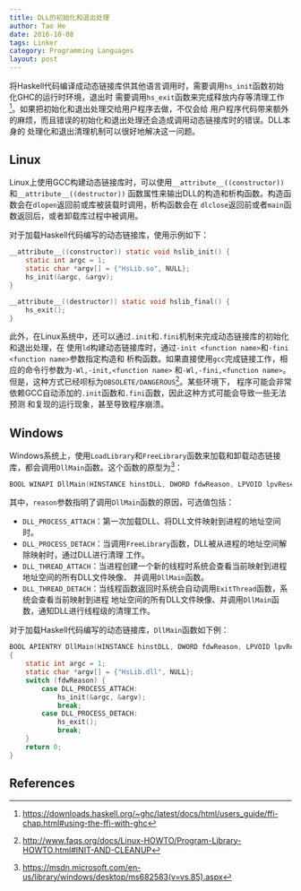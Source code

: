 ```yaml
---
title: DLL的初始化和退出处理
author: Tao He
date: 2016-10-08
tags: Linker
category: Programming Languages
layout: post
---
```


将Haskell代码编译成动态链接库供其他语言调用时，需要调用`hs_init`函数初始化GHC的运行时环境，退出时
需要调用`hs_exit`函数来完成释放内存等清理工作[^1]。如果把初始化和退出处理交给用户程序去做，不仅会给
用户程序代码带来额外的麻烦，而且错误的初始化和退出处理还会造成调用动态链接库时的错误。DLL本身的
处理化和退出清理机制可以很好地解决这一问题。

<!--more-->

Linux
-----

Linux上使用GCC构建动态链接库时，可以使用`__attribute__((constructor))`和`__attribute__((destructor))`
函数属性来输出DLL的构造和析构函数。构造函数会在`dlopen`返回前或库被装载时调用，析构函数会在
`dlclose`返回前或者`main`函数返回后，或者卸载库过程中被调用。

对于加载Haskell代码编写的动态链接库，使用示例如下：

~~~c
__attribute__((constructor)) static void hslib_init() {
    static int argc = 1;
    static char *argv[] = {"HsLib.so", NULL};
    hs_init(&argc, &argv);
}

__attribute__((destructor)) static void hslib_final() {
    hs_exit();
}
~~~

此外，在Linux系统中，还可以通过`.init`和`.fini`机制来完成动态链接库的初始化和退出处理，在
使用`ld`构建动态链接库时，通过`-init <function name>`和`-fini <function name>`参数指定构造和
析构函数。如果直接使用`gcc`完成链接工作，相应的命令行参数为`-Wl,-init,<function name>`
和`-Wl,-fini,<function name>`。但是，这种方式已经呗标为`OBSOLETE/DANGEROUS`[^2]。某些环境下，
程序可能会非常依赖GCC自动添加的`.init`函数和`.fini`函数，因此这种方式可能会导致一些无法预测
和复现的运行现象，甚至导致程序崩溃。

Windows
-------

Windows系统上，使用`LoadLibrary`和`FreeLibrary`函数来加载和卸载动态链接库，都会调用`DllMain`函数。这个函数的原型为[^3]：

~~~c
BOOL WINAPI DllMain(HINSTANCE hinstDLL, DWORD fdwReason, LPVOID lpvReserved);
~~~

其中，`reason`参数指明了调用`DllMain`函数的原因，可选值包括：

+ `DLL_PROCESS_ATTACH`：第一次加载DLL、将DLL文件映射到进程的地址空间时。
+ `DLL_PROCESS_DETACH`：当调用`FreeLibrary`函数，DLL被从进程的地址空间解除映射时，通过DLL进行清理
工作。
+ `DLL_THREAD_ATTACH`：当进程创建一个新的线程时系统会查看当前映射到进程地址空间的所有DLL文件映像、
并调用`DllMain`函数。
+ `DLL_THREAD_DETACH`：当线程函数返回时系统会自动调用`ExitThread`函数，系统会查看当前映射到进程
地址空间的所有DLL文件映像、并调用`DllMain`函数，通知DLL进行线程级的清理工作。

对于加载Haskell代码编写的动态链接库，`DllMain`函数如下例：

~~~c
BOOL APIENTRY DllMain(HINSTANCE hinstDLL, DWORD fdwReason, LPVOID lpvReserved)
{
    static int argc = 1;
    static char *argv[] = {"HsLib.dll", NULL};
    switch (fdwReason) {
        case DLL_PROCESS_ATTACH:
            hs_init(&argc, &argv);
            break;
        case DLL_PROCESS_DETACH:
            hs_exit();
            break;
    }
    return 0;
}
~~~

References
----------

[^1]: https://downloads.haskell.org/~ghc/latest/docs/html/users_guide/ffi-chap.html#using-the-ffi-with-ghc
[^2]: http://www.faqs.org/docs/Linux-HOWTO/Program-Library-HOWTO.html#INIT-AND-CLEANUP
[^3]: https://msdn.microsoft.com/en-us/library/windows/desktop/ms682583(v=vs.85).aspx


